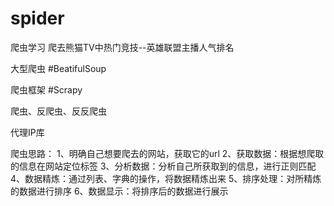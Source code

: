 # spider
爬虫学习
爬去熊猫TV中热门竞技--英雄联盟主播人气排名

大型爬虫
#BeatifulSoup

爬虫框架
#Scrapy

爬虫、反爬虫、反反爬虫

代理IP库


爬虫思路：
1、明确自己想要爬去的网站，获取它的url
2、获取数据：根据想爬取的信息在网站定位标签
3、分析数据：分析自己所获取到的信息，进行正则匹配
4、数据精炼：通过列表、字典的操作，将数据精炼出来
5、排序处理：对所精炼的数据进行排序
6、数据显示：将排序后的数据进行展示
